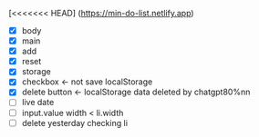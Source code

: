 [<<<<<<< HEAD]
(https://min-do-list.netlify.app)
- [x] body
- [x] main
- [x] add
- [x] reset
- [x] storage
- [x] checkbox <- not save localStorage 
- [x] delete button <- localStorage data deleted by chatgpt80%nn
- [ ] live date
- [ ] input.value width < li.width
- [ ] delete yesterday checking li
